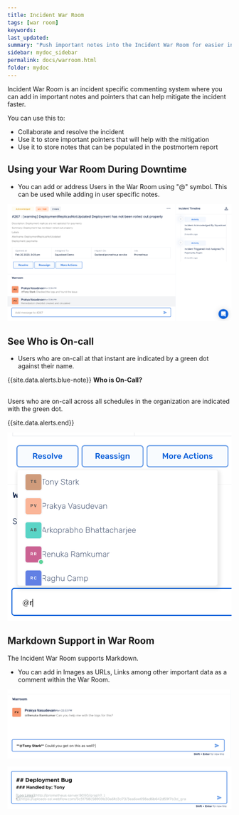 ```yaml
---
title: Incident War Room
tags: [war room]
keywords:
last_updated:
summary: "Push important notes into the Incident War Room for easier information sharing"
sidebar: mydoc_sidebar
permalink: docs/warroom.html
folder: mydoc
---
```


Incident War Room is an incident specific commenting system where you can add in important notes and pointers that can help mitigate the incident faster. 

You can use this to: 
- Collaborate and resolve the incident 
- Use it to store important pointers that will help with the mitigation 
- Use it to store notes that can be populated in the postmortem report

## Using your War Room During Downtime

- You can add or address Users in the War Room using "@" symbol. This can be used while adding in user specific notes. 

![](images/warroom_1.png)

## See Who is On-call

- Users who are on-call at that instant are indicated by a green dot against their name. 

{{site.data.alerts.blue-note}}
<b>Who is On-Call? </b>
<br/><br/><p>Users who are on-call across all schedules in the organization are indicated with the green dot.</p>
{{site.data.alerts.end}}

![](images/warroom_2.png)

## Markdown Support in War Room

The Incident War Room supports Markdown. 

- You can add in Images as URLs, Links among other important data as a comment within the War Room. 

![](images/warroom_3.png)

![](images/warroom_4.png)